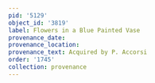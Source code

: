 ```yaml
---
pid: '5129'
object_id: '3819'
label: Flowers in a Blue Painted Vase
provenance_date:
provenance_location:
provenance_text: Acquired by P. Accorsi
order: '1745'
collection: provenance
---
```

